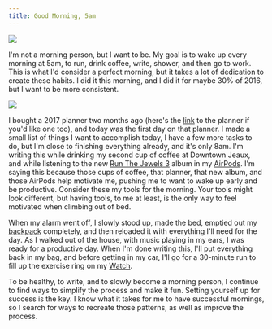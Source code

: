 ```yaml
---
title: Good Morning, 5am
---
```


![][image-1]

I'm not a morning person, but I want to be. My goal is to wake up every morning at 5am, to run, drink coffee, write, shower, and then go to work. This is what I'd consider a perfect morning, but it takes a lot of dedication to create these habits. I did it this morning, and I did it for maybe 30% of 2016, but I want to be more consistent.

![][image-2]

I bought a 2017 planner two months ago (here's the [link][1] to the planner if you'd like one too), and today was the first day on that planner. I made a small list of things I want to accomplish today, I have a few more tasks to do, but I'm close to finishing everything already, and it's only 8am. I'm writing this while drinking my second cup of coffee at Downtown Jeaux, and while listening to the new [Run The Jewels 3][2] album in my [AirPods][3]. I'm saying this because those cups of coffee, that planner, that new album, and those AirPods help motivate me, pushing me to want to wake up early and be productive. Consider these my tools for the morning. Your tools might look different, but having tools, to me at least, is the only way to feel motivated when climbing out of bed.

When my alarm went off, I slowly stood up, made the bed, emptied out my [backpack][4] completely, and then reloaded it with everything I'll need for the day. As I walked out of the house, with music playing in my ears, I was ready for a productive day. When I'm done writing this, I'll put everything back in my bag, and before getting in my car, I'll go for a 30-minute run to fill up the exercise ring on my [Watch][5].

To be healthy, to write, and to slowly become a morning person, I continue to  find ways to simplify the process and make it fun. Setting yourself up for success is the key. I know what it takes for me to have successful mornings, so I search for ways to recreate those patterns, as well as improve the process.

[1]:	https://www.baronfig.com/pages/planner2017
[2]:	https://itun.es/us/jgtUgb
[3]:	http://nashp.com/airpods
[4]:	http://www.goruck.com/gr1-rucksack-black-/p/GEAR-000574
[5]:	http://www.apple.com/watch/

[image-1]:	https://images.unsplash.com/photo-1418874586588-88661ed80c4a?ixlib=rb-0.3.5&q=80&fm=jpg&crop=entropy&cs=tinysrgb&dl=956i1peimi4-jordan-mcqueen.jpg&s=eeb593e205247a2b6f83fa06ee3294a2
[image-2]:	https://cdn.shopify.com/s/files/1/0543/1257/t/30/assets/planner-2017_page_mainimage.jpg?12265415536548063366